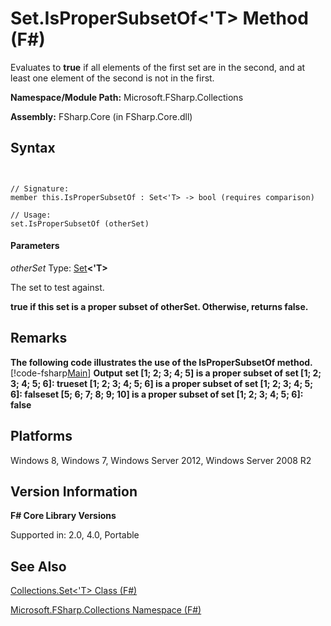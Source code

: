 # Set.IsProperSubsetOf<'T> Method (F#)

Evaluates to **true** if all elements of the first set are in the second, and at least one element of the second is not in the first.

**Namespace/Module Path:** Microsoft.FSharp.Collections

**Assembly:** FSharp.Core (in FSharp.Core.dll)


## Syntax


```


// Signature:
member this.IsProperSubsetOf : Set<'T> -> bool (requires comparison)

// Usage:
set.IsProperSubsetOf (otherSet)

```



#### Parameters
*otherSet*
Type: [Set](http://msdn.microsoft.com/en-us/library/50cebdce-0cd7-4c5c-8ebc-f3a9e90b38d8)**&lt;'T&gt;**


The set to test against.



**true if this set is a proper subset of otherSet. Otherwise, returns false.**
## Remarks
**The following code illustrates the use of the IsProperSubsetOf method.**
[!code-fsharp[Main](snippets/fssets/snippet6.fs)]
**Output**
**set [1; 2; 3; 4; 5] is a proper subset of set [1; 2; 3; 4; 5; 6]: trueset [1; 2; 3; 4; 5; 6] is a proper subset of set [1; 2; 3; 4; 5; 6]: falseset [5; 6; 7; 8; 9; 10] is a proper subset of set [1; 2; 3; 4; 5; 6]: false**
## Platforms
Windows 8, Windows 7, Windows Server 2012, Windows Server 2008 R2


## Version Information
**F# Core Library Versions**

Supported in: 2.0, 4.0, Portable




## See Also
[Collections.Set&#60;'T&#62; Class &#40;F&#35;&#41;](Collections.Set%28%27T%29+Class+%28FSharp%29.md)

[Microsoft.FSharp.Collections Namespace &#40;F&#35;&#41;](Microsoft.FSharp.Collections+Namespace+%28FSharp%29.md)

